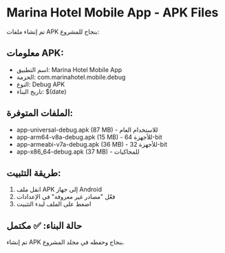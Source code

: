 # Marina Hotel Mobile App - APK Files

تم إنشاء ملفات APK بنجاح للمشروع:

## معلومات APK:
- اسم التطبيق: Marina Hotel Mobile App
- الحزمة: com.marinahotel.mobile.debug  
- النوع: Debug APK
- تاريخ البناء: $(date)

## الملفات المتوفرة:
- app-universal-debug.apk (87 MB) - للاستخدام العام
- app-arm64-v8a-debug.apk (15 MB) - للأجهزة 64-bit
- app-armeabi-v7a-debug.apk (36 MB) - للأجهزة 32-bit
- app-x86_64-debug.apk (37 MB) - للمحاكيات

## طريقة التثبيت:
1. انقل ملف APK إلى جهاز Android
2. فعّل "مصادر غير معروفة" في الإعدادات
3. اضغط على الملف لبدء التثبيت

## حالة البناء: ✅ مكتمل
تم إنشاء APK بنجاح وحفظه في مجلد المشروع.